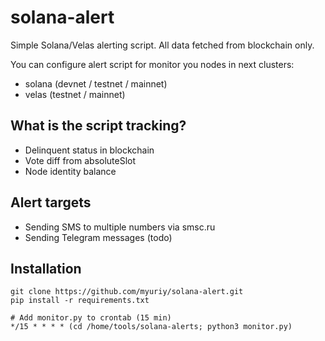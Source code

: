 # solana-alert
Simple Solana/Velas alerting script. All data fetched from blockchain only.

You can configure alert script for monitor you nodes in next clusters:

- solana (devnet / testnet / mainnet)
- velas (testnet / mainnet)

## What is the script tracking?

- Delinquent status in blockchain
- Vote diff from absoluteSlot
- Node identity balance

## Alert targets

- Sending SMS to multiple numbers via smsc.ru
- Sending Telegram messages (todo)

## Installation
```
git clone https://github.com/myuriy/solana-alert.git
pip install -r requirements.txt

# Add monitor.py to crontab (15 min)
*/15 * * * * (cd /home/tools/solana-alerts; python3 monitor.py)
```